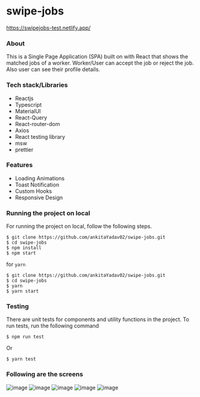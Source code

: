 # swipe-jobs
https://swipejobs-test.netlify.app/
### About
This is a Single Page Application (SPA) built on with React that shows the matched jobs of a worker. Worker/User can accept the job or reject the job. Also user can see their profile details.
### Tech stack/Libraries
- Reactjs
- Typescript
- MaterialUI
- React-Query
- React-router-dom
- Axios
- React testing library
- msw
- prettier

### Features
- Loading Animations
- Toast Notification
- Custom Hooks
- Responsive Design

### Running the project on local
For running the project on local, follow the following steps. 
```
$ git clone https://github.com/ankitaYadav02/swipe-jobs.git
$ cd swipe-jobs
$ npm install
$ npm start
```

for `yarn`
```
$ git clone https://github.com/ankitaYadav02/swipe-jobs.git
$ cd swipe-jobs
$ yarn
$ yarn start
```

### Testing
There are unit tests for components and utility functions in the project.
To run tests, run the following command
```
$ npm run test
```
Or
```
$ yarn test
```
### Following are the screens
![image](https://user-images.githubusercontent.com/57960362/166162028-7c673770-dd46-4c7f-8d5c-e92476f4b8eb.png)
![image](https://user-images.githubusercontent.com/57960362/166162047-dc00f5d7-b3a8-4433-896c-f77d1bfbb2d6.png)
![image](https://user-images.githubusercontent.com/57960362/166162062-f6c45293-08a8-4c62-8dc8-07d096026da0.png)
![image](https://user-images.githubusercontent.com/57960362/166162189-71f0cf6d-a25b-4018-88a2-b1189fca31a6.png)
![image](https://user-images.githubusercontent.com/57960362/166162146-dd445cb6-519b-443d-8675-7b3047655b23.png)


